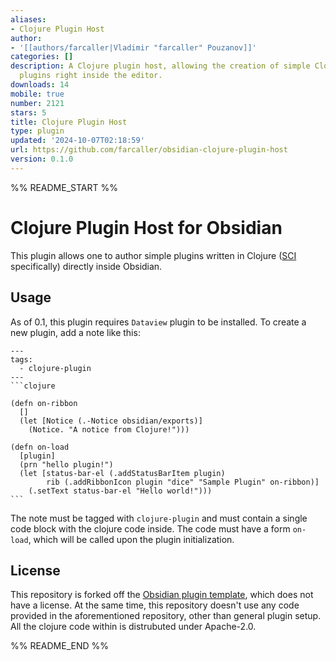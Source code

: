 ```yaml
---
aliases:
- Clojure Plugin Host
author:
- '[[authors/farcaller|Vladimir "farcaller" Pouzanov]]'
categories: []
description: A Clojure plugin host, allowing the creation of simple Clojure-based
  plugins right inside the editor.
downloads: 14
mobile: true
number: 2121
stars: 5
title: Clojure Plugin Host
type: plugin
updated: '2024-10-07T02:18:59'
url: https://github.com/farcaller/obsidian-clojure-plugin-host
version: 0.1.0
---
```


%% README_START %%

# Clojure Plugin Host for Obsidian

This plugin allows one to author simple plugins written in Clojure
([SCI](https://github.com/babashka/sci) specifically) directly inside Obsidian.

## Usage

As of 0.1, this plugin requires `Dataview` plugin to be installed. To create a
new plugin, add a note like this:

    ---
    tags:
      - clojure-plugin
    ---
    ```clojure

    (defn on-ribbon
      []
      (let [Notice (.-Notice obsidian/exports)]
        (Notice. "A notice from Clojure!")))

    (defn on-load
      [plugin]
      (prn "hello plugin!")
      (let [status-bar-el (.addStatusBarItem plugin)
            rib (.addRibbonIcon plugin "dice" "Sample Plugin" on-ribbon)]
        (.setText status-bar-el "Hello world!")))
    ```

The note must be tagged with `clojure-plugin` and must contain a single code
block with the clojure code inside. The code must have a form `on-load`, which
will be called upon the plugin initialization.

## License

This repository is forked off the [Obsidian plugin
template](https://github.com/obsidianmd/obsidian-sample-plugin), which does not
have a license. At the same time, this repository doesn't use any code provided
in the aforementioned repository, other than general plugin setup. All the
clojure code within is distrubuted under Apache-2.0.


%% README_END %%